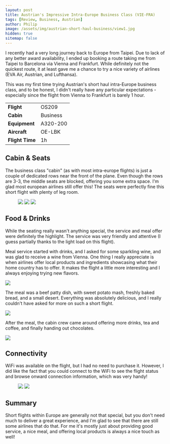 ```yaml
---
layout: post
title: Austrian's Impressive Intra-Europe Business Class (VIE-FRA)
tags: [Review, Business, Austrian]
author: Philip
image: /assets/img/austrian-short-haul-business/view1.jpg
hidden: true
sitemap: false
---
```


I recently had a very long journey back to Europe from Taipei. Due to lack of any better award availability, I ended up booking a route taking me from Taipei to Barcelona via Vienna and Frankfurt. While definitely not the quickest route, it at least gave me a chance to try a nice variety of airlines (EVA Air, Austrian, and Lufthansa).

This was my first time trying Austrian's short haul intra-Europe business class, and to be honest, I didn't really have any particular expectations - especially since the flight from Vienna to Frankfurt is barely 1 hour.

<table>
<tr>
  <td><b>Flight</b></td>
  <td>OS209</td>
</tr>
<tr>
  <td><b>Cabin</b></td>
  <td>Business</td>
</tr>
<tr>
  <td><b>Equipment</b></td>
  <td>A320-200</td>
</tr>
<tr>
  <td><b>Aircraft</b></td>
  <td>OE-LBK</td>
</tr>
<tr>
  <td><b>Flight Time</b></td>
  <td>1h</td>
</tr>
</table>


## Cabin & Seats

The business class "cabin" (as with most intra-europe flights) is just a couple of dedicated rows near the front of the plane. Even though the rows are 3-3, the middle seats are blocked, offering you some extra space. I'm glad most european airlines still offer this! The seats were perfectly fine this short flight with plenty of leg room.

<figure>
<img src="/assets/img/austrian-short-haul-business/seat2.jpg" class="half" />
<img src="/assets/img/austrian-short-haul-business/seat3.jpg" class="half" />
<img src="/assets/img/austrian-short-haul-business/seat1.jpg" />
</figure>

## Food & Drinks

While the seating really wasn't anything special, the service and meal offer were definitely the highlight. The service was very friendly and attentive (I guess partially thanks to the light load on this flight).

Meal service started with drinks, and I asked for some sparkling wine, and was glad to receive a wine from Vienna. One thing I really appreciate is when airlines offer local products and ingredients showcasing what their home country has to offer. It makes the flight a little more interesting and I always enjoying trying new flavors.

<img src="/assets/img/austrian-short-haul-business/drinks.jpg" />

The meal was a beef patty dish, with sweet potato mash, freshly baked bread, and a small desert. Everything was absolutely delicious, and I really couldn't have asked for more on such a short flight.

<img src="/assets/img/austrian-short-haul-business/food.jpg" />

After the meal, the cabin crew came around offering more drinks, tea and coffee, and finally handing out chocolates.

<img src="/assets/img/austrian-short-haul-business/chocolate.jpg" />

## Connectivity

WiFi was available on the flight, but I had no need to purchase it. However, I did like the fact that you could connect to the WiFi to see the flight status and browse onward connection information, which was very handy!

<figure>
<img src="/assets/img/austrian-short-haul-business/app1.jpg" class="half" />
<img src="/assets/img/austrian-short-haul-business/app2.jpg" class="half" />
</figure>

## Summary

Short flights within Europe are generally not that special, but you don't need much to deliver a great experience, and I'm glad to see that there are still some airlines that do that. For me it's mostly just about providing good service, a nice meal, and offering local products is always a nice touch as well!
